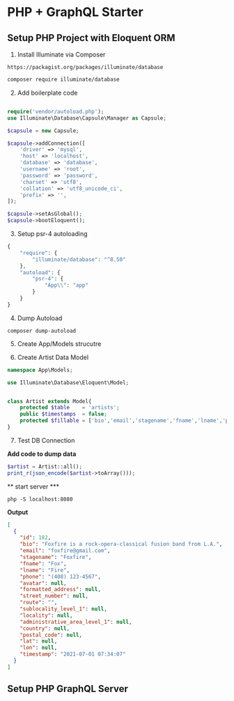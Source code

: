 # PHP + GraphQL Starter

## Setup PHP Project with Eloquent ORM

1. Install Illuminate via Composer

`https://packagist.org/packages/illuminate/database`

```bash
composer require illuminate/database
```

2. Add boilerplate code

```php

require('vendor/autoload.php');
use Illuminate\Database\Capsule\Manager as Capsule;

$capsule = new Capsule;

$capsule->addConnection([
    'driver' => 'mysql',
    'host' => 'localhost',
    'database' => 'database',
    'username' => 'root',
    'password' => 'password',
    'charset' => 'utf8',
    'collation' => 'utf8_unicode_ci',
    'prefix' => '',
]);

$capsule->setAsGlobal();
$capsule->bootEloquent();
```

3. Setup psr-4 autoloading

```php
{
    "require": {
        "illuminate/database": "^8.50"
    },
    "autoload": {
        "psr-4": {
            "App\\": "app"
        }
    }
}
```


4. Dump Autoload

`composer dump-autoload`


5. Create App/Models strucutre

6. Create Artist Data Model

```php
namespace App\Models;

use Illuminate\Database\Eloquent\Model;


class Artist extends Model{
    protected $table    = 'artists';
    public $timestamps  = false;
    protected $fillable = ['bio','email','stagename','fname','lname','phone','avatar','formatted_address','street_number','route','sublocality_level_1','locality','administrative_area_level_1','country','postal_code','lat','lon'];
}     
```

7. Test DB Connection

**Add code to dump data**

```php
$artist = Artist::all();
print_r(json_encode($artist->toArray()));
```

** start server ***

```php -S localhost:8080```

**Output**

```json
[
  {
    "id": 182,
    "bio": "Foxfire is a rock-opera-classical fusion band from L.A.",
    "email": "foxfire@gmail.com",
    "stagename": "Foxfire",
    "fname": "Fox",
    "lname": "Fire",
    "phone": "(408) 123-4567",
    "avatar": null,
    "formatted_address": null,
    "street_number": null,
    "route": "",
    "sublocality_level_1": null,
    "locality": null,
    "administrative_area_level_1": null,
    "country": null,
    "postal_code": null,
    "lat": null,
    "lon": null,
    "timestamp": "2021-07-01 07:34:07"
  }
]
```

## Setup PHP GraphQL Server




